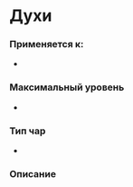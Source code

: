 # Духи

### Применяется к:

*

### Максимальный уровень&#x20;

*

### Тип чар

*

### Описание&#x20;
